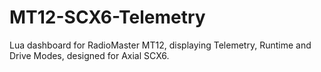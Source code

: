 # MT12-SCX6-Telemetry
Lua dashboard for RadioMaster MT12, displaying Telemetry, Runtime and Drive Modes, designed for Axial SCX6.
